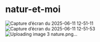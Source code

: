 # natur-et-moi
![Capture d’écran du 2025-06-11 12-51-11](https://github.com/user-attachments/assets/3482589b-ec85-4dc2-8cab-f02eca557f6f)
![Capture d’écran du 2025-06-11 12-51-53](https://github.com/user-attachments/assets/d7ee9cf6-71f0-4931-a380-ecac6a7221b7)
![Uploading image 3 nature.png…]()
